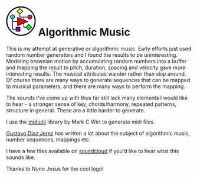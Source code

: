 

# ![logo](https://github.com/dougolson/Algorithmic-Music/blob/master/logo_small.png?raw=true) Algorithmic Music

This is my attempt at generative or algorithmic music. Early efforts just used random number generators and I found the results to be uninteresting. Modeling brownian motion by accumulating random numbers into a buffer and mapping the result to pitch, duration, spacing and velocity gave more interesting results. The musical attributes wander rather than skip around. Of course there are many ways to generate sequences that can be mapped to musical parameters, and there are many ways to perform the mapping. 

The sounds I've come up with thus far still lack many elements I would like to hear - a stronger sense of key, chords/harmony, repeated patterns, structure in general. These are a little harder to generate.


I use the [midiutil](https://github.com/MarkCWirt/MIDIUtil) library by Mark C Wirt to generate midi files.

[Gustavo Diaz Jerez](http://www.gustavodiazjerez.com/?page_id=54&lang=en) has written a lot about the subject of algorithmic music, number sequences, mappings etc.

I have a few files available on [soundcloud](https://soundcloud.com/mrcolson) if you'd like to hear what this sounds like.

Thanks to Nuno Jesus for the cool logo!